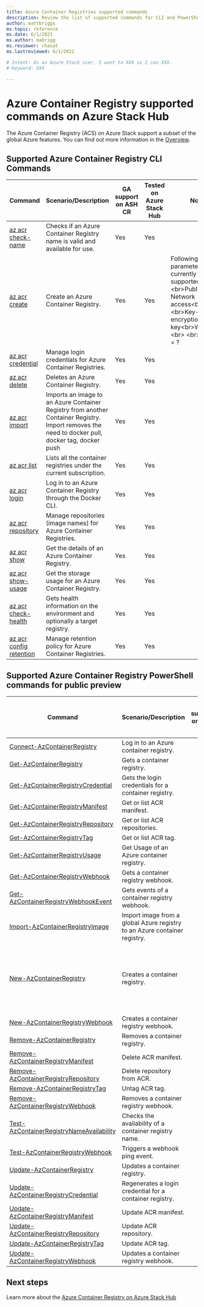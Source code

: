 ```yaml
---
title: Azure Container Registries supported commands 
description: Review the list of supported commands for CLI and PowerShell for Azure Container Registries on Azure Stack Hub.
author: mattbriggs
ms.topic: reference
ms.date: 6/1/2021
ms.author: mabrigg
ms.reviewer: chasat
ms.lastreviewed: 6/1/2021

# Intent: As an Azure Stack user, I want to XXX so I can XXX.
# Keyword: XXX

---
```


# Azure Container Registry supported commands on Azure Stack Hub

The Azure Container Registry (ACS) on Azure Stack support a subset of the global Azure
features. You can find out more information in the [Overview](container-registry-overview.md).

## Supported Azure Container Registry CLI Commands

| **Command** | **Scenario/Description** | **GA support on ASH CR** | **Tested on Azure Stack Hub** | **Notes** |
| --- | --- | --- | --- | --- |
| [az acr check-name](/cli/azure/acr?view=azure-cli-latest#az-acr-check-name)      | Checks if an Azure Container Registry name is valid and available for use.                                                                       | Yes                      | Yes                           |                                                                                                                                                             |
| [az acr create](/cli/azure/acr?view=azure-cli-latest#az-acr-create)              | Create an Azure Container Registry.                                                                                                              | Yes                      | Yes                           | Following parameters are currently not supported:\<br\>Public Network access\<br\>Identity \<br\>Key-encryption-key\<br\>Workspace \<br\> \<br\>Use SKU = ? |
| [az acr credential](/cli/azure/acr/credential?view=azure-cli-latest)             | Manage login credentials for Azure Container Registries.                                                                                         | Yes                      | Yes                           |                                                                                                                                                             |
| [az acr delete](/cli/azure/acr?view=azure-cli-latest#az-acr-delete)              | Deletes an Azure Container Registry.                                                                                                             | Yes                      | Yes                           |                                                                                                                                                             |
| [az acr import](/cli/azure/acr?view=azure-cli-latest#az-acr-import)              | Imports an image to an Azure Container Registry from another Container Registry. Import removes the need to docker pull, docker tag, docker push | Yes                      | Yes                           |                                                                                                                                                             |
| [az acr list](/cli/azure/acr?view=azure-cli-latest#az-acr-list)                  | Lists all the container registries under the current subscription.                                                                               | Yes                      | Yes                           |                                                                                                                                                             |
| [az acr login](/cli/azure/acr?view=azure-cli-latest#az-acr-login)                | Log in to an Azure Container Registry through the Docker CLI.                                                                                    | Yes                      | Yes                           |                                                                                                                                                             |
| [az acr repository](/cli/azure/acr/repository?view=azure-cli-latest)             | Manage repositories (image names) for Azure Container Registries.                                                                                | Yes                      | Yes                           |                                                                                                                                                             |
| [az acr show](/cli/azure/acr?view=azure-cli-latest#az-acr-show)                  | Get the details of an Azure Container Registry.                                                                                                  | Yes                      | Yes                           |                                                                                                                                                             |
| [az acr show-usage](/cli/azure/acr?view=azure-cli-latest#az-acr-show-usage)      | Get the storage usage for an Azure Container Registry.                                                                                           | Yes                      | Yes                           |                                                                                                                                                             |
| [az acr check-health](/cli/azure/acr?view=azure-cli-latest#az-acr-check-health)  | Gets health information on the environment and optionally a target registry.                                                                     | Yes                      | Yes                           |                                                                                                                                                             |
| [az acr config retention](/cli/azure/acr/config/retention?view=azure-cli-latest) | Manage retention policy for Azure Container Registries.                                                                                          | Yes                      | Yes                           |                                                                                                                                                             |

## Supported Azure Container Registry PowerShell commands for public preview

| Command                                                                                                                                                                      | Scenario/Description                                                      | GA support on ASH CR | Tested on Azure Stack Hub | Caveats/Notes                                                                                                   |
|------------------------------------------------------------------------------------------------------------------------------------------------------------------------------|---------------------------------------------------------------------------|----------------------|---------------------------|-----------------------------------------------------------------------------------------------------------------|
| [Connect-AzContainerRegistry](/powershell/module/az.containerregistry/connect-azcontainerregistry?view=azps-5.9.0)                           | Log in to an Azure container registry.                                     |                      |                           |                                                                                                                 |
| [Get-AzContainerRegistry](/powershell/module/az.containerregistry/get-azcontainerregistry?view=azps-5.9.0)                                   | Gets a container registry.                                                |                      |                           |                                                                                                                 |
| [Get-AzContainerRegistryCredential](/powershell/module/az.containerregistry/get-azcontainerregistrycredential?view=azps-5.9.0)               | Gets the login credentials for a container registry.                      |                      |                           |                                                                                                                 |
| [Get-AzContainerRegistryManifest](/powershell/module/az.containerregistry/get-azcontainerregistrymanifest?view=azps-5.9.0)                   | Get or list ACR manifest.                                                 |                      |                           |                                                                                                                 |
| [Get-AzContainerRegistryRepository](/powershell/module/az.containerregistry/get-azcontainerregistryrepository?view=azps-5.9.0)               | Get or list ACR repositories.                                             |                      |                           |                                                                                                                 |
| [Get-AzContainerRegistryTag](/powershell/module/az.containerregistry/get-azcontainerregistrytag?view=azps-5.9.0)                             | Get or list ACR tag.                                                      |                      |                           |                                                                                                                 |
| [Get-AzContainerRegistryUsage](/powershell/module/az.containerregistry/get-azcontainerregistryusage?view=azps-5.9.0)                         | Get Usage of an Azure container registry.                                 |                      |                           |                                                                                                                 |
| [Get-AzContainerRegistryWebhook](/powershell/module/az.containerregistry/get-azcontainerregistrywebhook?view=azps-5.9.0)                     | Gets a container registry webhook.                                        |                      |                           |                                                                                                                 |
| [Get-AzContainerRegistryWebhookEvent](/powershell/module/az.containerregistry/get-azcontainerregistrywebhookevent?view=azps-5.9.0)           | Gets events of a container registry webhook.                              |                      |                           |                                                                                                                 |
| [Import-AzContainerRegistryImage](/powershell/module/az.containerregistry/import-azcontainerregistryimage?view=azps-5.9.0)                   | Import image from a global Azure registry to an Azure container registry. |                      |                           |                                                                                                                 |
| [New-AzContainerRegistry](/powershell/module/az.containerregistry/new-azcontainerregistry?view=azps-5.9.0)                                   | Creates a container registry.                                             |                      |                           | Following parameters are currently not supported: Public Network access Identity  Key-encryption-key Workspace  |
| [New-AzContainerRegistryWebhook](/powershell/module/az.containerregistry/new-azcontainerregistrywebhook?view=azps-5.9.0)                     | Creates a container registry webhook.                                     |                      |                           |                                                                                                                 |
| [Remove-AzContainerRegistry](/powershell/module/az.containerregistry/remove-azcontainerregistry?view=azps-5.9.0)                             | Removes a container registry.                                             |                      |                           |                                                                                                                 |
| [Remove-AzContainerRegistryManifest](/powershell/module/az.containerregistry/remove-azcontainerregistrymanifest?view=azps-5.9.0)             | Delete ACR manifest.                                                      |                      |                           |                                                                                                                 |
| [Remove-AzContainerRegistryRepository](/powershell/module/az.containerregistry/remove-azcontainerregistryrepository?view=azps-5.9.0)         | Delete repository from ACR.                                               |                      |                           |                                                                                                                 |
| [Remove-AzContainerRegistryTag](/powershell/module/az.containerregistry/remove-azcontainerregistrytag?view=azps-5.9.0)                       | Untag ACR tag.                                                            |                      |                           |                                                                                                                 |
| [Remove-AzContainerRegistryWebhook](/powershell/module/az.containerregistry/remove-azcontainerregistrywebhook?view=azps-5.9.0)               | Removes a container registry webhook.                                     |                      |                           |                                                                                                                 |
| [Test-AzContainerRegistryNameAvailability](/powershell/module/az.containerregistry/test-azcontainerregistrynameavailability?view=azps-5.9.0) | Checks the availability of a container registry name.                     |                      |                           |                                                                                                                 |
| [Test-AzContainerRegistryWebhook](/powershell/module/az.containerregistry/test-azcontainerregistrywebhook?view=azps-5.9.0)                   | Triggers a webhook ping event.                                            |                      |                           |                                                                                                                 |
| [Update-AzContainerRegistry](/powershell/module/az.containerregistry/update-azcontainerregistry?view=azps-5.9.0)                             | Updates a container registry.                                             |                      |                           |                                                                                                                 |
| [Update-AzContainerRegistryCredential](/powershell/module/az.containerregistry/update-azcontainerregistrycredential?view=azps-5.9.0)         | Regenerates a login credential for a container registry.                  |                      |                           |                                                                                                                 |
| [Update-AzContainerRegistryManifest](/powershell/module/az.containerregistry/update-azcontainerregistrymanifest?view=azps-5.9.0)             | Update ACR manifest.                                                      |                      |                           |                                                                                                                 |
| [Update-AzContainerRegistryRepository](/powershell/module/az.containerregistry/update-azcontainerregistryrepository?view=azps-5.9.0)         | Update ACR repository.                                                    |                      |                           |                                                                                                                 |
| [Update-AzContainerRegistryTag](/powershell/module/az.containerregistry/update-azcontainerregistrytag?view=azps-5.9.0)                       | Update ACR tag.                                                           |                      |                           |                                                                                                                 |
| [Update-AzContainerRegistryWebhook](/powershell/module/az.containerregistry/update-azcontainerregistrywebhook?view=azps-5.9.0)               | Updates a container registry webhook.                                     |                      |                           |                                                                                                                 |

## Next steps

Learn more about the [Azure Container Registry on Azure Stack Hub](container-registry-overview.md)